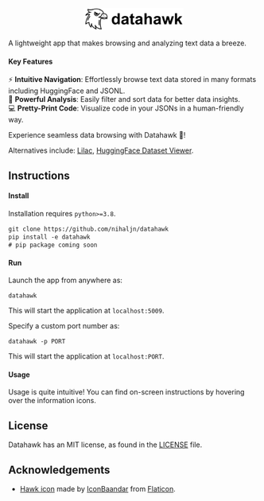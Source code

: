 <p align="center">
  <img src="static/datahawk-title.png" width=40%>
</p>

A lightweight app that makes browsing and analyzing text data a breeze.

#### Key Features

⚡ **Intuitive Navigation**: Effortlessly browse text data stored in many formats including HuggingFace and JSONL.<br>
🚀 **Powerful Analysis**: Easily filter and sort data for better data insights.<br>
💻 **Pretty-Print Code**: Visualize code in your JSONs in a human-friendly way.

Experience seamless data browsing with Datahawk 🦅!

Alternatives include: [Lilac](https://www.lilacml.com/), [HuggingFace Dataset Viewer](https://huggingface.co/docs/datasets-server/).


## Instructions

#### Install

Installation requires `python>=3.8`.

```shell
git clone https://github.com/nihaljn/datahawk
pip install -e datahawk
# pip package coming soon
```

#### Run

Launch the app from anywhere as:

```shell
datahawk
```

This will start the application at `localhost:5009`.

Specify a custom port number as:

```shell
datahawk -p PORT
```

This will start the application at `localhost:PORT`.

#### Usage

Usage is quite intuitive! You can find on-screen instructions by hovering over the information icons.


## License

Datahawk has an MIT license, as found in the [LICENSE](LICENSE) file.


## Acknowledgements

* [Hawk icon](https://www.flaticon.com/free-icon/eagleemblem_14733103) made by [IconBaandar](https://www.flaticon.com/authors/iconbaandar) from [Flaticon](https://www.flaticon.com).
